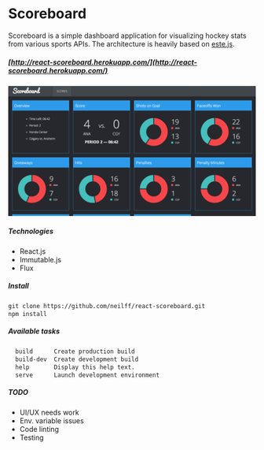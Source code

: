 # Scoreboard

Scoreboard is a simple dashboard application for visualizing hockey stats from various sports APIs. The architecture is heavily based on [este.js](https://github.com/Steida/este).

##### [http://react-scoreboard.herokuapp.com/](http://react-scoreboard.herokuapp.com/)

![Alt text](/screenshot.png?raw=true "Scoreboard")

##### Technologies

- React.js
- Immutable.js
- Flux

##### Install

```
git clone https://github.com/neilff/react-scoreboard.git
npm install
```

##### Available tasks

```
  build      Create production build
  build-dev  Create development build
  help       Display this help text.
  serve      Launch development environment
```

##### TODO

- UI/UX needs work
- Env. variable issues
- Code linting
- Testing
